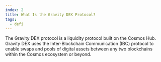 ```yaml
---
index: 2
title: What Is the Gravity DEX Protocol?
tags: 
  - defi
---
```


The Gravity DEX protocol is a liquidity protocol built on the Cosmos Hub. Gravity DEX uses the Inter-Blockchain Communication (IBC) protocol to enable swaps and pools of digital assets between any two blockchains within the Cosmos ecosystem or beyond.
